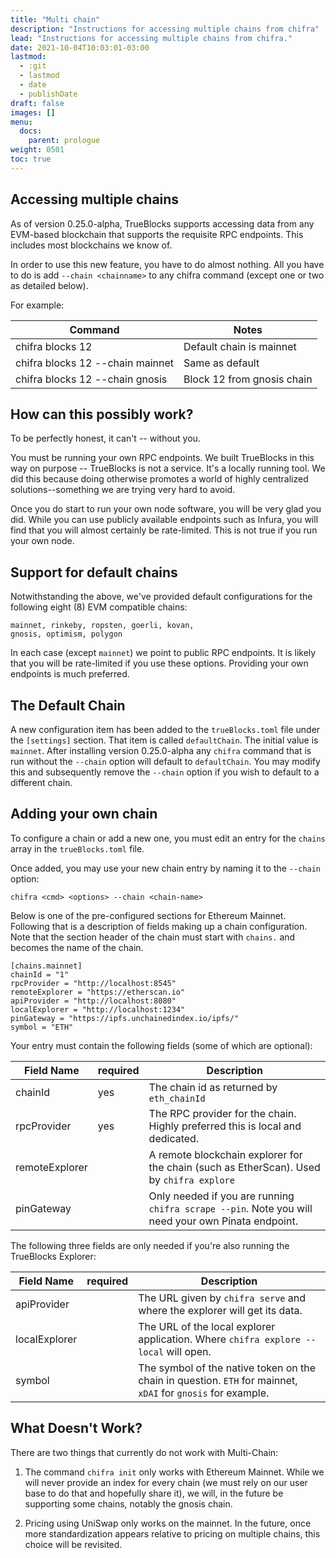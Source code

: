 ```yaml
---
title: "Multi chain"
description: "Instructions for accessing multiple chains from chifra"
lead: "Instructions for accessing multiple chains from chifra."
date: 2021-10-04T10:03:01-03:00
lastmod:
  - :git
  - lastmod
  - date
  - publishDate
draft: false
images: []
menu: 
  docs:
    parent: prologue
weight: 0501
toc: true
---
```


## Accessing multiple chains

As of version 0.25.0-alpha, TrueBlocks supports accessing data from any EVM-based blockchain that supports the requisite RPC endpoints. This includes most blockchains we know of.

In order to use this new feature, you have to do almost nothing. All you have to do is add `--chain <chainname>` to any chifra command (except one or two as detailed below).

For example:

| Command                          | Notes                      |
| -------------------------------- | -------------------------- |
| chifra blocks 12                 | Default chain is mainnet   |
| chifra blocks 12 --chain mainnet | Same as default            |
| chifra blocks 12 --chain gnosis  | Block 12 from gnosis chain |

## How can this possibly work?

To be perfectly honest, it can't -- without you.

You must be running your own RPC endpoints. We built TrueBlocks in this way on purpose -- TrueBlocks is not a service. It's a locally running tool. We did this because doing otherwise promotes a world of highly centralized solutions--something we are trying very hard to avoid.

Once you do start to run your own node software, you will be very glad you did. While you can use publicly available endpoints such as Infura, you will find that you will almost certainly be rate-limited. This is not true if you run your own node.

## Support for default chains

Notwithstanding the above, we've provided default configurations for the following eight (8) EVM compatible chains:

```
mainnet, rinkeby, ropsten, goerli, kovan,
gnosis, optimism, polygon
```

In each case (except `mainnet`) we point to public RPC endpoints. It is likely that you will be rate-limited if you use these options. Providing your own endpoints is much preferred.

## The Default Chain

A new configuration item has been added to the `trueBlocks.toml` file under the `[settings]` section. That item is called `defaultChain`. The initial value is `mainnet`. After installing version 0.25.0-alpha any `chifra` command that is run without the `--chain` option will default to `defaultChain`. You may modify this and subsequently remove the `--chain` option if you wish to default to a different chain.

## Adding your own chain

To configure a chain or add a new one, you must edit an entry for the `chains` array in the `trueBlocks.toml` file.

Once added, you may use your new chain entry by naming it to the `--chain` option:

```
chifra <cmd> <options> --chain <chain-name>
```

Below is one of the pre-configured sections for Ethereum Mainnet. Following that is a description of fields making up a chain configuration. Note that the section header of the chain must start with `chains.` and becomes the name of the chain.

```
[chains.mainnet]
chainId = "1"
rpcProvider = "http://localhost:8545"
remoteExplorer = "https://etherscan.io"
apiProvider = "http://localhost:8080"
localExplorer = "http://localhost:1234"
pinGateway = "https://ipfs.unchainedindex.io/ipfs/"
symbol = "ETH"
```

Your entry must contain the following fields (some of which are optional):

| Field Name     | required | Description                                                                                        |
| -------------- | -------- | -------------------------------------------------------------------------------------------------- |
| chainId        | yes      | The chain id as returned by `eth_chainId`                                                          |
| rpcProvider    | yes      | The RPC provider for the chain. Highly preferred this is local and dedicated.                      |
| remoteExplorer |          | A remote blockchain explorer for the chain (such as EtherScan). Used by `chifra explore`           |
| pinGateway     |          | Only needed if you are running `chifra scrape --pin`. Note you will need your own Pinata endpoint. |

The following three fields are only needed if you're also running the TrueBlocks Explorer:

| Field Name    | required | Description                                                                                                  |
| ------------- | -------- | ------------------------------------------------------------------------------------------------------------ |
| apiProvider   |          | The URL given by `chifra serve` and where the explorer will get its data.                                    |
| localExplorer |          | The URL of the local explorer application. Where `chifra explore --local` will open.                         |
| symbol        |          | The symbol of the native token on the chain in question. `ETH` for mainnet, `xDAI` for `gnosis` for example. |

## What Doesn't Work?

There are two things that currently do not work with Multi-Chain:

1) The command `chifra init` only works with Ethereum Mainnet. While we will never provide an index for every chain (we must rely on our user base to do that and hopefully share it), we will, in the future be supporting some chains, notably the gnosis chain.

2) Pricing using UniSwap only works on the mainnet. In the future, once more standardization appears relative to pricing on multiple chains, this choice will be revisited.


